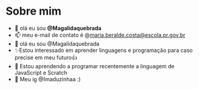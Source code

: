 # Sobre mim
- 👋 olá eu sou **@Magalidaquebrada**
- 📫 meu e-mail de contato é @maria.beralde.costa@escola.pr.gov.br
- 👋 olá eu sou @Magalidaquebrada
-  ✨Estou interessado em aprender linguagens e programação para caso precise em meu futuro👍
- 🌱 Estou aprendendo a programar recentemente a linguagem de JavaScript e Scratch
- 💞️ Meu ig @Imaduzinhaa :)




